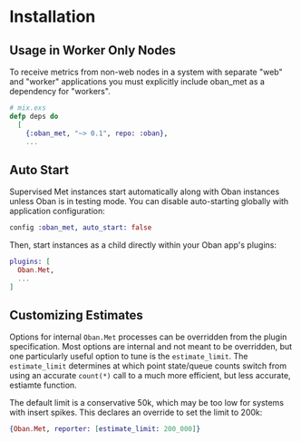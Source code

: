# Installation

## Usage in Worker Only Nodes

To receive metrics from non-web nodes in a system with separate "web" and "worker" applications you must explicitly include oban_met as a dependency for "workers".

```elixir
# mix.exs
defp deps do
  [
    {:oban_met, "~> 0.1", repo: :oban},
    ...
```

## Auto Start

Supervised Met instances start automatically along with Oban instances unless Oban is in testing
mode. You can disable auto-starting globally with application configuration:

```elixir
config :oban_met, auto_start: false
```

Then, start instances as a child directly within your Oban app's plugins:

```elixir
plugins: [
  Oban.Met,
  ...
]
```

## Customizing Estimates

Options for internal `Oban.Met` processes can be overridden from the plugin specification. Most
options are internal and not meant to be overridden, but one particularly useful option to tune is
the `estimate_limit`. The `estimate_limit` determines at which point state/queue counts switch
from using an accurate `count(*)` call to a much more efficient, but less accurate, estiamte
function.

The default limit is a conservative 50k, which may be too low for systems with insert spikes. This
declares an override to set the limit to 200k:

```elixir
{Oban.Met, reporter: [estimate_limit: 200_000]}
```
